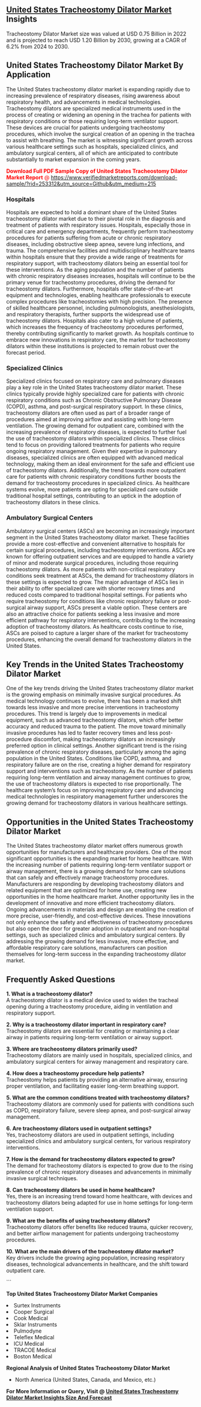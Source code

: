 <h2><a href="https://www.verifiedmarketreports.com/download-sample/?rid=253312&amp;utm_source=Github&amp;utm_medium=215" target="_blank">United States Tracheostomy Dilator Market</a> Insights</h2><p>Tracheostomy Dilator Market size was valued at USD 0.75 Billion in 2022 and is projected to reach USD 1.20 Billion by 2030, growing at a CAGR of 6.2% from 2024 to 2030.</p><p> <h2>United States Tracheostomy Dilator Market By Application</h2> <p>The United States tracheostomy dilator market is expanding rapidly due to increasing prevalence of respiratory diseases, rising awareness about respiratory health, and advancements in medical technologies. Tracheostomy dilators are specialized medical instruments used in the process of creating or widening an opening in the trachea for patients with respiratory conditions or those requiring long-term ventilator support. These devices are crucial for patients undergoing tracheostomy procedures, which involve the surgical creation of an opening in the trachea to assist with breathing. The market is witnessing significant growth across various healthcare settings such as hospitals, specialized clinics, and ambulatory surgical centers, all of which are anticipated to contribute substantially to market expansion in the coming years. <p><span class=""><span style="color: #ff0000;"><strong>Download Full PDF Sample Copy of United States Tracheostomy Dilator Market Report</strong> @ </span><a href="https://www.verifiedmarketreports.com/download-sample/?rid=253312&amp;utm_source=Github&amp;utm_medium=215" target="_blank">https://www.verifiedmarketreports.com/download-sample/?rid=253312&amp;utm_source=Github&amp;utm_medium=215</a></span></p> <h3>Hospitals</h3> <p>Hospitals are expected to hold a dominant share of the United States tracheostomy dilator market due to their pivotal role in the diagnosis and treatment of patients with respiratory issues. Hospitals, especially those in critical care and emergency departments, frequently perform tracheostomy procedures for patients suffering from acute or chronic respiratory diseases, including obstructive sleep apnea, severe lung infections, and trauma. The comprehensive facilities and multidisciplinary healthcare teams within hospitals ensure that they provide a wide range of treatments for respiratory support, with tracheostomy dilators being an essential tool for these interventions. As the aging population and the number of patients with chronic respiratory diseases increases, hospitals will continue to be the primary venue for tracheostomy procedures, driving the demand for tracheostomy dilators. Furthermore, hospitals offer state-of-the-art equipment and technologies, enabling healthcare professionals to execute complex procedures like tracheostomies with high precision. The presence of skilled healthcare personnel, including pulmonologists, anesthesiologists, and respiratory therapists, further supports the widespread use of tracheostomy dilators. Hospitals also cater to a high volume of patients, which increases the frequency of tracheostomy procedures performed, thereby contributing significantly to market growth. As hospitals continue to embrace new innovations in respiratory care, the market for tracheostomy dilators within these institutions is projected to remain robust over the forecast period.</p> <h3>Specialized Clinics</h3> <p>Specialized clinics focused on respiratory care and pulmonary diseases play a key role in the United States tracheostomy dilator market. These clinics typically provide highly specialized care for patients with chronic respiratory conditions such as Chronic Obstructive Pulmonary Disease (COPD), asthma, and post-surgical respiratory support. In these clinics, tracheostomy dilators are often used as part of a broader range of procedures aimed at improving airflow and assisting with long-term ventilation. The growing demand for outpatient care, combined with the increasing prevalence of respiratory diseases, is expected to further fuel the use of tracheostomy dilators within specialized clinics. These clinics tend to focus on providing tailored treatments for patients who require ongoing respiratory management. Given their expertise in pulmonary diseases, specialized clinics are often equipped with advanced medical technology, making them an ideal environment for the safe and efficient use of tracheostomy dilators. Additionally, the trend towards more outpatient care for patients with chronic respiratory conditions further boosts the demand for tracheostomy procedures in specialized clinics. As healthcare systems evolve, more patients are opting for specialized care outside traditional hospital settings, contributing to an uptick in the adoption of tracheostomy dilators in these clinics.</p> <h3>Ambulatory Surgical Centers</h3> <p>Ambulatory surgical centers (ASCs) are becoming an increasingly important segment in the United States tracheostomy dilator market. These facilities provide a more cost-effective and convenient alternative to hospitals for certain surgical procedures, including tracheostomy interventions. ASCs are known for offering outpatient services and are equipped to handle a variety of minor and moderate surgical procedures, including those requiring tracheostomy dilators. As more patients with non-critical respiratory conditions seek treatment at ASCs, the demand for tracheostomy dilators in these settings is expected to grow. The major advantage of ASCs lies in their ability to offer specialized care with shorter recovery times and reduced costs compared to traditional hospital settings. For patients who require tracheostomy for conditions like chronic respiratory failure or post-surgical airway support, ASCs present a viable option. These centers are also an attractive choice for patients seeking a less invasive and more efficient pathway for respiratory interventions, contributing to the increasing adoption of tracheostomy dilators. As healthcare costs continue to rise, ASCs are poised to capture a larger share of the market for tracheostomy procedures, enhancing the overall demand for tracheostomy dilators in the United States.</p> <h2>Key Trends in the United States Tracheostomy Dilator Market</h2> <p>One of the key trends driving the United States tracheostomy dilator market is the growing emphasis on minimally invasive surgical procedures. As medical technology continues to evolve, there has been a marked shift towards less invasive and more precise interventions in tracheostomy procedures. This trend is largely due to improvements in medical equipment, such as advanced tracheostomy dilators, which offer better accuracy and reduced trauma to the patient. The move toward minimally invasive procedures has led to faster recovery times and less post-procedure discomfort, making tracheostomy dilators an increasingly preferred option in clinical settings. Another significant trend is the rising prevalence of chronic respiratory diseases, particularly among the aging population in the United States. Conditions like COPD, asthma, and respiratory failure are on the rise, creating a higher demand for respiratory support and interventions such as tracheostomy. As the number of patients requiring long-term ventilation and airway management continues to grow, the use of tracheostomy dilators is expected to rise proportionally. The healthcare system’s focus on improving respiratory care and advancing medical technologies in respiratory management further underscores the growing demand for tracheostomy dilators in various healthcare settings.</p> <h2>Opportunities in the United States Tracheostomy Dilator Market</h2> <p>The United States tracheostomy dilator market offers numerous growth opportunities for manufacturers and healthcare providers. One of the most significant opportunities is the expanding market for home healthcare. With the increasing number of patients requiring long-term ventilator support or airway management, there is a growing demand for home care solutions that can safely and effectively manage tracheostomy procedures. Manufacturers are responding by developing tracheostomy dilators and related equipment that are optimized for home use, creating new opportunities in the home healthcare market. Another opportunity lies in the development of innovative and more efficient tracheostomy dilators. Ongoing advancements in materials and design are enabling the creation of more precise, user-friendly, and cost-effective devices. These innovations not only enhance the safety and effectiveness of tracheostomy procedures but also open the door for greater adoption in outpatient and non-hospital settings, such as specialized clinics and ambulatory surgical centers. By addressing the growing demand for less invasive, more effective, and affordable respiratory care solutions, manufacturers can position themselves for long-term success in the expanding tracheostomy dilator market.</p> <h2>Frequently Asked Questions</h2> <p><b>1. What is a tracheostomy dilator?</b><br> A tracheostomy dilator is a medical device used to widen the tracheal opening during a tracheostomy procedure, aiding in ventilation and respiratory support.</p> <p><b>2. Why is a tracheostomy dilator important in respiratory care?</b><br> Tracheostomy dilators are essential for creating or maintaining a clear airway in patients requiring long-term ventilation or airway support.</p> <p><b>3. Where are tracheostomy dilators primarily used?</b><br> Tracheostomy dilators are mainly used in hospitals, specialized clinics, and ambulatory surgical centers for airway management and respiratory care.</p> <p><b>4. How does a tracheostomy procedure help patients?</b><br> Tracheostomy helps patients by providing an alternative airway, ensuring proper ventilation, and facilitating easier long-term breathing support.</p> <p><b>5. What are the common conditions treated with tracheostomy dilators?</b><br> Tracheostomy dilators are commonly used for patients with conditions such as COPD, respiratory failure, severe sleep apnea, and post-surgical airway management.</p> <p><b>6. Are tracheostomy dilators used in outpatient settings?</b><br> Yes, tracheostomy dilators are used in outpatient settings, including specialized clinics and ambulatory surgical centers, for various respiratory interventions.</p> <p><b>7. How is the demand for tracheostomy dilators expected to grow?</b><br> The demand for tracheostomy dilators is expected to grow due to the rising prevalence of chronic respiratory diseases and advancements in minimally invasive surgical techniques.</p> <p><b>8. Can tracheostomy dilators be used in home healthcare?</b><br> Yes, there is an increasing trend toward home healthcare, with devices and tracheostomy dilators being adapted for use in home settings for long-term ventilation support.</p> <p><b>9. What are the benefits of using tracheostomy dilators?</b><br> Tracheostomy dilators offer benefits like reduced trauma, quicker recovery, and better airflow management for patients undergoing tracheostomy procedures.</p> <p><b>10. What are the main drivers of the tracheostomy dilator market?</b><br> Key drivers include the growing aging population, increasing respiratory diseases, technological advancements in healthcare, and the shift toward outpatient care.</p> ```</p><p><strong>Top United States Tracheostomy Dilator Market Companies</strong></p><div data-test-id=""><p><li>Surtex Instruments</li><li> Cooper Surgical</li><li> Cook Medical</li><li> Sklar Instruments</li><li> Pulmodyne</li><li> Teleflex Medical</li><li> ICU Medical</li><li> TRACOE Medical</li><li> Boston Medical</li></p><div><strong>Regional Analysis of&nbsp;United States Tracheostomy Dilator Market</strong></div><ul><li dir="ltr"><p dir="ltr">North America&nbsp;(United States, Canada, and Mexico, etc.)</p></li></ul><p><strong>For More Information or Query, Visit @&nbsp;</strong><strong><a href="https://www.verifiedmarketreports.com/product/tracheostomy-dilator-market/?utm_source=Github&amp;utm_medium=215" target="_blank">United States Tracheostomy Dilator Market Insights Size And Forecast</a></strong></p></div>

